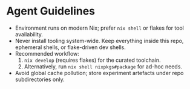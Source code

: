 # Agent Guidelines

- Environment runs on modern Nix; prefer `nix shell` or flakes for tool availability.
- Never install tooling system-wide. Keep everything inside this repo, ephemeral shells, or flake-driven dev shells.
- Recommended workflow:
  1. `nix develop` (requires flakes) for the curated toolchain.
  2. Alternatively, run `nix shell nixpkgs#package` for ad-hoc needs.
- Avoid global cache pollution; store experiment artefacts under repo subdirectories only.
